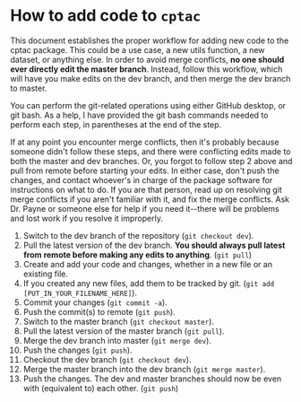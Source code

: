 # How to add code to `cptac`

This document establishes the proper workflow for adding new code to the cptac package. This could be a use case, a new utils function, a new dataset, or anything else. In order to avoid merge conflicts, **no one should ever directly edit the master branch**. Instead, follow this workflow, which will have you make edits on the dev branch, and then merge the dev branch to master.

You can perform the git-related operations using either GitHub desktop, or git bash. As a help, I have provided the git bash commands needed to perform each step, in parentheses at the end of the step.

If at any point you encounter merge conflicts, then it's probably because someone didn't follow these steps, and there were conflicting edits made to both the master and dev branches. Or, you forgot to follow step 2 above and pull from remote before starting your edits. In either case, don't push the changes, and contact whoever's in charge of the package software for instructions on what to do. If you are that person, read up on resolving git merge conflicts if you aren't familiar with it, and fix the merge conflicts. Ask Dr. Payne or someone else for help if you need it--there will be problems and lost work if you resolve it improperly.

1. Switch to the dev branch of the repository (`git checkout dev`).
2. Pull the latest version of the dev branch. **You should always pull latest from remote before making any edits to anything**. (`git pull`)
3. Create and add your code and changes, whether in a new file or an existing file.
5. If you created any new files, add them to be tracked by git. (`git add [PUT_IN_YOUR_FILENAME_HERE]`).
5. Commit your changes (`git commit -a`).
6. Push the commit(s) to remote (`git push`).
7. Switch to the master branch (`git checkout master`).
8. Pull the latest version of the master branch (`git pull`).
9. Merge the dev branch into master (`git merge dev`).
10. Push the changes (`git push`).
11. Checkout the dev branch (`git checkout dev`).
12. Merge the master branch into the dev branch (`git merge master`).
13. Push the changes. The dev and master branches should now be even with (equivalent to) each other. (`git push`)
